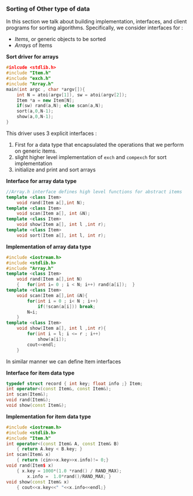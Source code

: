 ### Sorting of Other type of data

In this section we talk about building implementation, interfaces, and client programs for sorting algorithms. Specifically, we consider interfaces for :

- *Items*, or generic objects to be sorted
- *Arrays* of Items

**Sort driver for arrays**

````c++
#inlcude <stdlib.h>
#include "Item.h"
#include "exch.h"
#include "Array.h"
main(int argc , char *argv[]){
    int N = atoi(argv[1]), sw = atoi(argv[2]);
    Item *a = new Item[N];
    if(sw) rand(a,N); else scan(a,N);
    sort(a,0,N-1);
    show(a,0,N-1);
}
````

This driver uses 3 explicit interfaces : 

1. First for a data type that encapsulated the operations that we perform on generic items.
2. slight higher level implementation of `exch` and `compexch` for sort implementation
3. initialize and print and sort arrays

**Interface for array data type**

````c++
//Array.h interface defines high level functions for abstract items
template <class Item>
    void rand(Item a[],int N);
template <class Item>
    void scan(Item a[], int &N);
template <class Item>
    void show(Item a[], int l ,int r);
template <class Item>
    void sort(Item a[], int l, int r);
````

**Implementation of array data type**

````c++
#include <iostream.h>
#include <stdlib.h>
#include "Array.h"
template <class Item>
    void rand(Item a[],int N)
	{	for(int i= 0 ; i < N; i++) rand(a[i]);	}
template <class Item>
    void scan(Item a[],int &N){
    	for(int i = 0 ; i< N ; i++)
            if(!scan(a[i])) break;
    	N=i;
	}
template <class Item>
    void show(Item a[], int l ,int r){
    	for(int i = l; i <= r ; i++)
            show(a[i]);
    	cout<<endl;
	}
````

In similar manner we can define Item interfaces

**Interface for item data type**

````c++
typedef struct record { int key; float info ;} Item;
int operator<(const Item&, const Item&);
int scan(Item&);
void rand(Item&);
void show(const Item&);
````

**Implementation for item data type**

````c++
#include <iostream.h>
#include <stdlib.h>
#include "Item.h"
int operator<(const Item& A, const Item& B)
	{ return A.key < B.key; }
int scan(Item& x)
	{ return (cin>>x.key>>x.info)!= 0;}
void rand(Item$ x)
	{ x.key = 1000*(1.0 *rand() / RAND_MAX);
    	x.info =  1.0*rand()/RAND_MAX; }
void show(const Item& x)
	{ cout<<x.key<<" "<<x.info<<endl;} 
````


